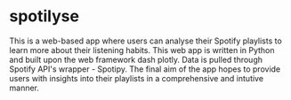 # spotilyse

This is a web-based app where users can analyse their Spotify playlists to learn more about their listening habits.
This web app is written in Python and built upon the web framework dash plotly. 
Data is pulled through Spotify API's wrapper - Spotipy.
The final aim of the app hopes to provide users with insights into their playlists in a comprehensive and intutive manner. 
